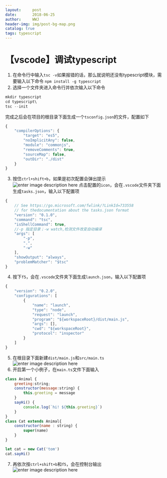 ```yaml
---
layout:     post
date:       2018-06-25
author:     WWJ
header-img: img/post-bg-map.png
catalog: true
tags: typescript
---
```


# 【vscode】调试typescript
1. 在命令行中输入`tsc -v`如果报错的话，那么就说明还没有typescript模块，需要输入以下命令
`npm install -g typescript`
2. 选择一个文件夹进入命令行并依次输入以下命令
```javascript
mkdir typescript
cd typescript\
tsc --init
```
完成之后会在项目的根目录下面生成一个`tsconfig.json`的文件，配置如下
```javascript
{
    "compilerOptions": {
        "target": "es5",
        "noImplicitAny": false,
        "module": "commonjs",
        "removeComments": true,
        "sourceMap": false,
        "outDir": "./dist"
    }
}
```
3. 按住`ctrl+shift+b`，如果是初次配置会弹出提示
![enter image description here](https://image.ibb.co/kOHjc8/ts_setting.png)
点击配置的`icon`，会在`.vscode`文件夹下面生成`tasks.json`，输入以下配置项
```javascript
{
	// See https://go.microsoft.com/fwlink/?LinkId=733558
    // for thedocumentation about the tasks.json format
    "version": "0.1.0",
    "command": "tsc",
    "isShellCommand": true,
    //-p 指定目录；-w watch,检测文件改变自动编译
    "args": [
        "-p",
        ".",
        "-w"
    ],
    "showOutput": "always",
    "problemMatcher": "$tsc"
}
```
4. 按下`f5`，会在`.vscode`文件夹下面生成`launch.json`，输入以下配置项
```javascript
{
    "version": "0.2.0",
    "configurations": [
        {
            "name": "launch",
            "type": "node",
            "request": "launch",
            "program": "${workspaceRoot}/dist/main.js",
            "args": [],
            "cwd": "${workspaceRoot}",
            "protocol": "inspector"
        }
    ]
}
```
5. 在根目录下面新建`dist/main.js`和`src/main.ts`
![enter image description here](https://image.ibb.co/eZM5jo/ts_dir.png)
6. 开启第一个小例子，在`main.ts`文件下面输入
```javascript
class Animal {
    greeting:string;
    constructor(message:string) {
        this.greeting = message
    }
    sayHi() {
        console.log(`hi! ${this.greeting}`)
    }
}
class Cat extends Animal{
    constructor(name : string) {
        super(name)
    }
}

let cat = new Cat('tom')
cat.sayHi()
```
7. 再依次按`ctrl+shift+b`和`f5`，会在控制台输出
![enter image description here](https://image.ibb.co/cnwG78/ts_output.png)

